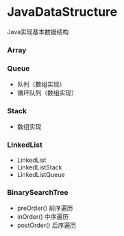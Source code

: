 # JavaDataStructure

Java实现基本数据结构

### Array

### Queue

  - 队列（数组实现）
  - 循环队列（数组实现）
    
### Stack
    
   - 数组实现
    
### LinkedList

   - LinkedList
   - LinkedListStack
   - LinkedListQueue
   
### BinarySearchTree

  - preOrder() 前序遍历
  - inOrder() 中序遍历
  - postOrder() 后序遍历

   
